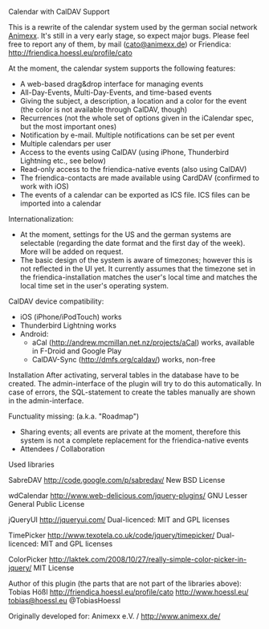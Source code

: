 Calendar with CalDAV Support

This is a rewrite of the calendar system used by the german social network [Animexx](http://www.animexx.de/).
It's still in a very early stage, so expect major bugs. Please feel free to report any of them, by mail (cato@animexx.de) or Friendica: http://friendica.hoessl.eu/profile/cato

At the moment, the calendar system supports the following features:
- A web-based drag&drop interface for managing events
- All-Day-Events, Multi-Day-Events, and time-based events
- Giving the subject, a description, a location and a color for the event (the color is not available through CalDAV, though)
- Recurrences (not the whole set of options given in the iCalendar spec, but the most important ones)
- Notification by e-mail. Multiple notifications can be set per event
- Multiple calendars per user
- Access to the events using CalDAV (using iPhone, Thunderbird Lightning etc., see below)
- Read-only access to the friendica-native events (also using CalDAV)
- The friendica-contacts are made available using CardDAV (confirmed to work with iOS)
- The events of a calendar can be exported as ICS file. ICS files can be imported into a calendar


Internationalization:
- At the moment, settings for the US and the german systems are selectable (regarding the date format and the first day of the week). More will be added on request.
- The basic design of the system is aware of timezones; however this is not reflected in the UI yet. It currently assumes that the timezone set in the friendica-installation matches the user's local time and matches the local time set in the user's operating system.

CalDAV device compatibility:
- iOS (iPhone/iPodTouch) works
- Thunderbird Lightning works
- Android:
  - aCal (http://andrew.mcmillan.net.nz/projects/aCal) works, available in F-Droid and Google Play
  - CalDAV-Sync (http://dmfs.org/caldav/) works, non-free

Installation
After activating, serveral tables in the database have to be created. The admin-interface of the plugin will try to do this automatically.
In case of errors, the SQL-statement to create the tables manually are shown in the admin-interface.


Functuality missing: (a.k.a. "Roadmap")
- Sharing events; all events are private at the moment, therefore this system is not a complete replacement for the friendica-native events
- Attendees / Collaboration


Used libraries

SabreDAV
http://code.google.com/p/sabredav/
New BSD License

wdCalendar
http://www.web-delicious.com/jquery-plugins/
GNU Lesser General Public License

jQueryUI
http://jqueryui.com/
Dual-licenced: MIT and GPL licenses

TimePicker
http://www.texotela.co.uk/code/jquery/timepicker/
Dual-licenced: MIT and GPL licenses

ColorPicker
http://laktek.com/2008/10/27/really-simple-color-picker-in-jquery/
MIT License



Author of this plugin (the parts that are not part of the libraries above):
Tobias Hößl
http://friendica.hoessl.eu/profile/cato
http://www.hoessl.eu/
tobias@hoessl.eu
@TobiasHoessl

Originally developed for:
 Animexx e.V. / http://www.animexx.de/
